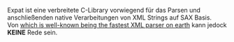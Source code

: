 Expat ist eine verbreitete C-Library vorwiegend für das Parsen und anschließenden native Verarbeitungen von XML Strings auf SAX Basis.  
Von [which is well-known being the fastest XML parser on earth](https://web.archive.org/web/20140908021713/http://chneukirchen.org/blog/archive/2004/12/push-vs-pull.html) kann jedock **KEINE** Rede sein.  
